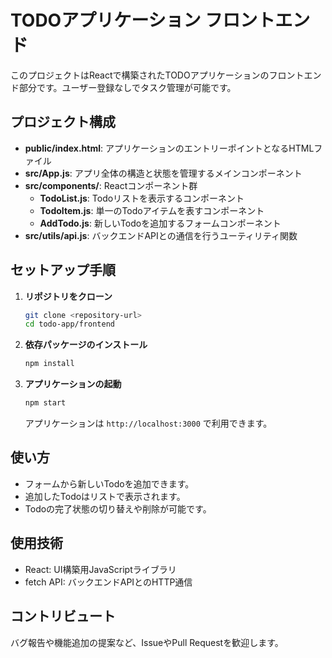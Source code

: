 # TODOアプリケーション フロントエンド

このプロジェクトはReactで構築されたTODOアプリケーションのフロントエンド部分です。ユーザー登録なしでタスク管理が可能です。

## プロジェクト構成

- **public/index.html**: アプリケーションのエントリーポイントとなるHTMLファイル
- **src/App.js**: アプリ全体の構造と状態を管理するメインコンポーネント
- **src/components/**: Reactコンポーネント群
  - **TodoList.js**: Todoリストを表示するコンポーネント
  - **TodoItem.js**: 単一のTodoアイテムを表すコンポーネント
  - **AddTodo.js**: 新しいTodoを追加するフォームコンポーネント
- **src/utils/api.js**: バックエンドAPIとの通信を行うユーティリティ関数

## セットアップ手順

1. **リポジトリをクローン**
   ```bash
   git clone <repository-url>
   cd todo-app/frontend
   ```

2. **依存パッケージのインストール**
   ```bash
   npm install
   ```

3. **アプリケーションの起動**
   ```bash
   npm start
   ```

   アプリケーションは `http://localhost:3000` で利用できます。

## 使い方

- フォームから新しいTodoを追加できます。
- 追加したTodoはリストで表示されます。
- Todoの完了状態の切り替えや削除が可能です。

## 使用技術

- React: UI構築用JavaScriptライブラリ
- fetch API: バックエンドAPIとのHTTP通信

## コントリビュート

バグ報告や機能追加の提案など、IssueやPull Requestを歓迎します。